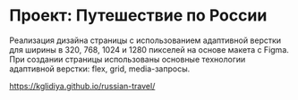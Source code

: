 # Проект: Путешествие по России


Реализация дизайна страницы с использованием адаптивной верстки для ширины в 320, 768, 1024 и 1280 пикселей на основе макета с Figma. При создании страницы использованы основные технологии адаптивной верстки: flex, grid, media-запросы.


https://kglidiya.github.io/russian-travel/

